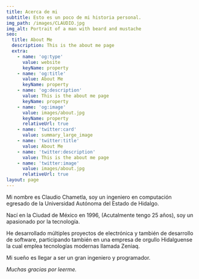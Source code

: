 ```yaml
---
title: Acerca de mi
subtitle: Esto es un poco de mi historia personal.
img_path: /images/CLAUDIO.jpg
img_alt: Portrait of a man with beard and mustache
seo:
  title: About Me
  description: This is the about me page
  extra:
    - name: 'og:type'
      value: website
      keyName: property
    - name: 'og:title'
      value: About Me
      keyName: property
    - name: 'og:description'
      value: This is the about me page
      keyName: property
    - name: 'og:image'
      value: images/about.jpg
      keyName: property
      relativeUrl: true
    - name: 'twitter:card'
      value: summary_large_image
    - name: 'twitter:title'
      value: About Me
    - name: 'twitter:description'
      value: This is the about me page
    - name: 'twitter:image'
      value: images/about.jpg
      relativeUrl: true
layout: page
---
```

Mi nombre es Claudio Chametla, soy un ingeniero en computación egresado de la Universidad Autónoma del Estado de Hidalgo.

Nací en la Ciudad de México en 1996, (Acutalmente tengo 25 años), soy un apasionado por la tecnología.

He desarrollado múltiples proyectos de electrónica y también de desarrollo de software, participando también en una empresa de orgullo Hidalguense la cual emplea tecnologías modernas llamada Zeniaq.

Mi sueño es llegar a ser un gran ingeniero y programador.

*Muchas gracias por leerme.*
